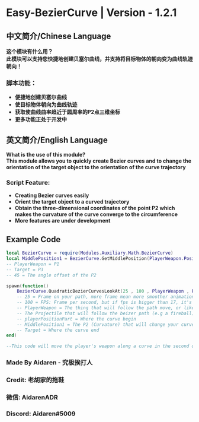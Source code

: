 # Easy-BezierCurve | Version - 1.2.1

## 中文简介/Chinese Language
**这个模块有什么用？   
此模块可以支持您快捷地创建贝塞尔曲线，并支持将目标物体的朝向变为曲线轨迹朝向！**
### **脚本功能：**
* **便捷地创建贝塞尔曲线**
* **使目标物体朝向为曲线轨迹**
* **获取使曲线曲率趋近于圆周率的P2点三维坐标**
* **更多功能正处于开发中**

## 英文简介/English Language
**What is the use of this module?    
This module allows you to quickly create Bezier curves and to change the orientation of the target object to the orientation of the curve trajectory**
### **Script Feature:**
* **Creating Bezier curves easily**
* **Orient the target object to a curved trajectory**
* **Obtain the three-dimensional coordinates of the point P2 which makes the curvature of the curve converge to the circumference**
* **More features are under development**

## Example Code
```lua 
local BezierCurve = require(Modules.Auxiliary.Math.BezierCurve)
local MiddlePosition1 = BezierCurve.GetMiddlePosition(PlayerWeapon.Position , Target.HumanoidRootPart.Position , 45)
-- PlayerWeapon = P1
-- Target = P3
-- 45 = The angle offset of the P2

spawn(function()
	BezierCurve.QuadraticBezierCurvesLookAt(25 , 100 , PlayerWeapon , PlayerPositionPart , MiddlePosition1 , Target.HumanoidRootPart)
	-- 25 = Frame on your path, more frame mean more smoother animation but slower play speed
	-- 100 = FPS: Frame per second, but if fps is bigger than 17, it's will not be more faster, try to reduce your frame
	-- PlayerWeapon = The thing that will follow the path move, or like ↓
	-- The Projectile that will follow the beizer path (e.g a fireball)
	-- playerPositionPart = Where the curve begin
	-- MiddlePosition1 = The P2 (Curvature) that will change your curve's curvature
	-- Target = Where the curve end
end)

--This code will move the player's weapon along a curve in the second quadrant for 25 frames

```
### **Made By Aidaren - 究极挨打人**
### **Credit: 老胡家的拖鞋**
### **微信: AidarenADR**
### **Discord: Aidaren#5009**
